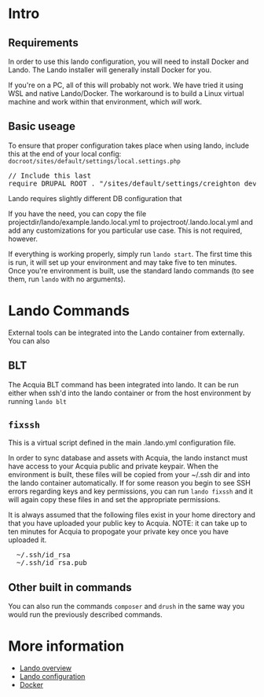 # Intro

## Requirements

In order to use this lando configuration, you will need to install Docker and
Lando. The Lando installer will generally install Docker for you. 

If you're on a PC, all of this will probably not work. We have tried it using
WSL and native Lando/Docker. The workaround is to build a Linux virtual machine 
and work within that environment, which *will* work.

## Basic useage

To ensure that proper configuration takes place when using lando, include this 
at the end of your local config: `docroot/sites/default/settings/local.settings.php`

<pre>
// Include this last
require DRUPAL_ROOT . "/sites/default/settings/creighton_dev.settings.php";
</pre>

Lando requires slightly different DB configuration that 

If you have the need, you can copy the file projectdir/lando/example.lando.local.yml to
projectroot/.lando.local.yml and add any customizations for you particular use
case. This is not required, however.

If everything is working properly, simply run `lando start`. The first time this
is run, it will set up your environment and may take five to ten minutes. Once
you're environment is built, use the standard lando commands (to see them,
run `lando` with no arguments).

# Lando Commands

External tools can be integrated into the Lando container from externally. You
can also

## BLT

The Acquia BLT command has been integrated into lando. It can be run either
when ssh'd into the lando container or from the host environment by running
`lando blt`

## `fixssh`

This is a virtual script defined in the main .lando.yml configuration file.

In order to sync database and assets with Acquia, the lando instanct must
have access to your Acquia public and private keypair. When the environment
is built, these files will be copied from your ~/.ssh dir and into the lando
container automatically. If for some reason you begin to see SSH errors
regarding keys and key permissions, you can run `lando fixssh` and it will
again copy these files in and set the appropriate permissions.

It is always assumed that the following files exist in your home directory
and that you have uploaded your public key to Acquia. NOTE: it can take up to
ten minutes for Acquia to propogate your private key once you have uploaded it.

<pre>
  ~/.ssh/id_rsa 
  ~/.ssh/id_rsa.pub
</pre>

## Other built in commands

You can also run the commands `composer` and `drush` in the same way you would
run the previously described commands.

# More information

* [Lando overview](https://docs.lando.dev/basics/)
* [Lando configuration](https://docs.lando.dev/config/lando.html)
* [Docker](https://www.docker.com/)

